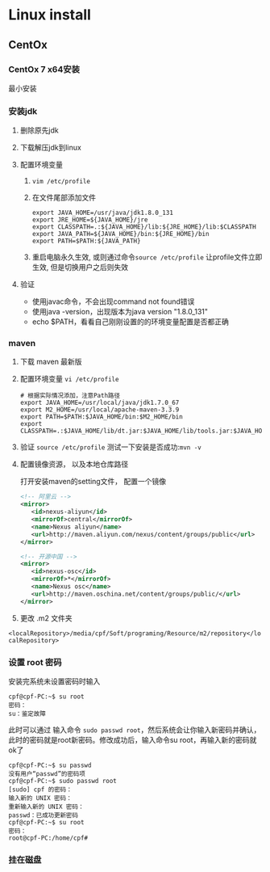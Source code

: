 # Linux install

## CentOx

### CentOx 7 x64安装

最小安装

### 安装jdk

1. 删除原先jdk
2. 下载解压jdk到linux
3. 配置环境变量
   1. `vim /etc/profile`
   2. 在文件尾部添加文件

      ```shell
      export JAVA_HOME=/usr/java/jdk1.8.0_131
      export JRE_HOME=${JAVA_HOME}/jre
      export CLASSPATH=.:${JAVA_HOME}/lib:${JRE_HOME}/lib:$CLASSPATH
      export JAVA_PATH=${JAVA_HOME}/bin:${JRE_HOME}/bin
      export PATH=$PATH:${JAVA_PATH}
      ```
   3. 重启电脑永久生效, 或则通过命令`source /etc/profile` 让profile文件立即生效, 但是切换用户之后则失效

4. 验证
   - 使用javac命令，不会出现command not found错误
   - 使用java -version，出现版本为java version "1.8.0_131"
   - echo $PATH，看看自己刚刚设置的的环境变量配置是否都正确

### maven

1. 下载 maven 最新版
2. 配置环境变量 `vi /etc/profile`

   ```shell
   # 根据实际情况添加，注意Path路径
   export JAVA_HOME=/usr/local/java/jdk1.7.0_67
   export M2_HOME=/usr/local/apache-maven-3.3.9
   export PATH=$PATH:$JAVA_HOME/bin:$M2_HOME/bin
   export CLASSPATH=.:$JAVA_HOME/lib/dt.jar:$JAVA_HOME/lib/tools.jar:$JAVA_HOME/jre/lib/rt.jar
   ```

3. 验证
   `source /etc/profile` 测试一下安装是否成功:`mvn -v`

4. 配置镜像资源， 以及本地仓库路径

   打开安装maven的setting文件， 配置一个镜像

   ```xml
   <!-- 阿里云 -->
   <mirror>  
      <id>nexus-aliyun</id>  
      <mirrorOf>central</mirrorOf>
      <name>Nexus aliyun</name>  
      <url>http://maven.aliyun.com/nexus/content/groups/public</url>  
   </mirror>

   <!-- 开源中国 -->
   <mirror>  
      <id>nexus-osc</id>  
      <mirrorOf>*</mirrorOf>  
      <name>Nexus osc</name>  
      <url>http://maven.oschina.net/content/groups/public/</url>  
   </mirror>
   ```

5. 更改 .m2 文件夹

  `<localRepository>/media/cpf/Soft/programing/Resource/m2/repository</localRepository>`

### 设置 root 密码

安装完系统未设置密码时输入

   ```shell
   cpf@cpf-PC:~$ su root
   密码：
   su：鉴定故障
   ```
此时可以通过 输入命令 `sudo passwd root`，然后系统会让你输入新密码并确认，此时的密码就是root新密码。修改成功后，输入命令su root，再输入新的密码就ok了

   ```shell
   cpf@cpf-PC:~$ su passwd
   没有用户“passwd”的密码项
   cpf@cpf-PC:~$ sudo passwd root
   [sudo] cpf 的密码：
   输入新的 UNIX 密码：
   重新输入新的 UNIX 密码：
   passwd：已成功更新密码
   cpf@cpf-PC:~$ su root
   密码：
   root@cpf-PC:/home/cpf# 
   ```

### 挂在磁盘

